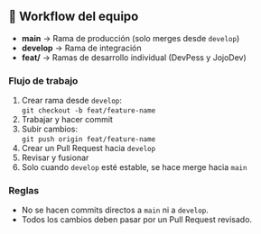 ## 🧩 Workflow del equipo

- **main** → Rama de producción (solo merges desde `develop`)
- **develop** → Rama de integración
- **feat/** → Ramas de desarrollo individual (DevPess y JojoDev)

### Flujo de trabajo
1. Crear rama desde `develop`:  
   `git checkout -b feat/feature-name`
2. Trabajar y hacer commit
3. Subir cambios:  
   `git push origin feat/feature-name`
4. Crear un Pull Request hacia `develop`
5. Revisar y fusionar
6. Solo cuando `develop` esté estable, se hace merge hacia `main`

### Reglas
- No se hacen commits directos a `main` ni a `develop`.
- Todos los cambios deben pasar por un Pull Request revisado.